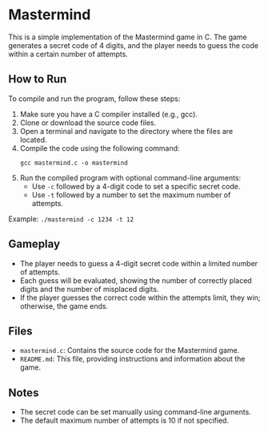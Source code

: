 # Mastermind

This is a simple implementation of the Mastermind game in C. The game generates a secret code of 4 digits, and the player needs to guess the code within a certain number of attempts.

## How to Run

To compile and run the program, follow these steps:

1. Make sure you have a C compiler installed (e.g., gcc).
2. Clone or download the source code files.
3. Open a terminal and navigate to the directory where the files are located.
4. Compile the code using the following command:
    ```
    gcc mastermind.c -o mastermind
    ```
5. Run the compiled program with optional command-line arguments:
    - Use `-c` followed by a 4-digit code to set a specific secret code.
    - Use `-t` followed by a number to set the maximum number of attempts.

Example:
    ```
    ./mastermind -c 1234 -t 12
    ```

## Gameplay

- The player needs to guess a 4-digit secret code within a limited number of attempts.
- Each guess will be evaluated, showing the number of correctly placed digits and the number of misplaced digits.
- If the player guesses the correct code within the attempts limit, they win; otherwise, the game ends.

## Files

- `mastermind.c`: Contains the source code for the Mastermind game.
- `README.md`: This file, providing instructions and information about the game.

## Notes

- The secret code can be set manually using command-line arguments.
- The default maximum number of attempts is 10 if not specified.
